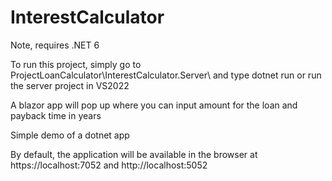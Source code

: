 # InterestCalculator

Note, requires .NET 6

To run this project, simply go to ProjectLoanCalculator\InterestCalculator.Server\ and type dotnet run or run the server project in VS2022

A blazor app will pop up where you can input amount for the loan and payback time in years

Simple demo of a dotnet app

By default, the application will be available in the browser at https://localhost:7052 and http://localhost:5052
